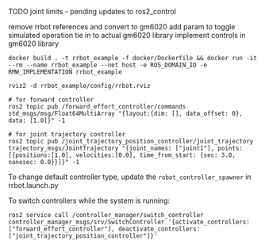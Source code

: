 TODO
joint limits - pending updates to ros2_control

remove rrbot references and convert to gm6020
add param to toggle simulated operation
tie in to actual gm6020 library
implement controls in gm6020 library


```
docker build . -t rrbot_example -f docker/Dockerfile && docker run -it --rm --name rrbot_example --net host -e ROS_DOMAIN_ID -e RMW_IMPLEMENTATION rrbot_example

rviz2 -d rrbot_example/config/rrbot.rviz

# for forward controller
ros2 topic pub /forward_effort_controller/commands std_msgs/msg/Float64MultiArray "{layout:{dim: [], data_offset: 0}, data: [1.0]}" -1

# for joint trajectory controller
ros2 topic pub /joint_trajectory_position_controller/joint_trajectory trajectory_msgs/JointTrajectory "{joint_names: ["joint1"], points: [{positions:[1.0], velocities:[0.0], time_from_start: {sec: 3.0, nanosec: 0.0}}]}" -1
```

To change default controller type, update the `robot_controller_spawner` in rrbot.launch.py

To switch controllers while the system is running:
```
ros2 service call /controller_manager/switch_controller controller_manager_msgs/srv/SwitchController '{activate_controllers: ["forward_effort_controller"], deactivate_controllers: ["joint_trajectory_position_controller"]}'
```